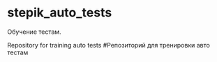 # stepik_auto_tests
Обучение тестам.

Repository for training auto tests   #Репозиторий для тренировки авто тестам 